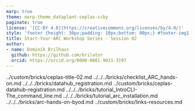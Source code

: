 ```yaml
---
marp: true
theme: marp-theme_dataplant-ceplas-ccby
paginate: true
license: '[CC-BY 4.0](https://creativecommons.org/licenses/by/4.0/)'
style: 'footer {height: 30px;padding: 10px;bottom: 00px;} #footer-img1 {height: 30px; padding-left: 0px;} #footer-img2 {height: 30px; padding-left: 20px;opacity: 0.5;}  #footer-img3 {height: 20px;padding-left: 20px; opacity: 0.5;}'
title: Start-Your-ARC Workshop Series - Session 02
author:
- name: Dominik Brilhaus
  github: https://github.com/brilator
  orcid: https://orcid.org/0000-0001-9021-3197
---
```


../custom/bricks/ceplas-title-02.md
../../../bricks/checklist_ARC_hands-on.md
../../../bricks/datahub_registration.md
../custom/bricks/ceplas-datahub-registration.md
../../../bricks/tutorial_IntroCLI-The_command_line.md
../../../bricks/tutorial_arc_installation.md
../../../bricks/arc-hands-on-byod.md
../custom/bricks/links-resources.md
